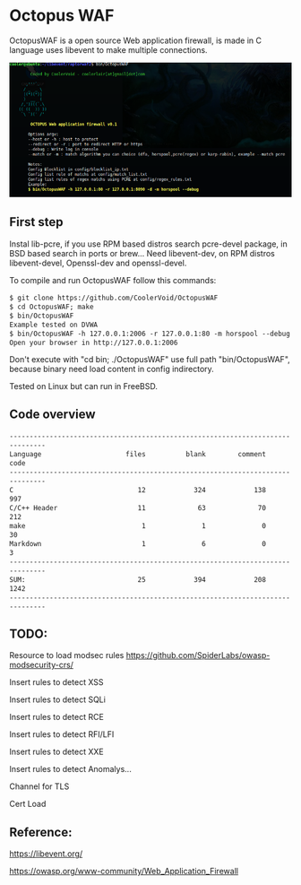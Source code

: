 # Octopus WAF 

OctopusWAF is a open source Web application firewall, is made in C language uses libevent to make multiple connections.

![Alt text](https://github.com/CoolerVoid/OctopusWAF/blob/main/doc/octopuswaf2.png)

First step
---

Instal lib-pcre, if you use RPM based distros search pcre-devel package, in BSD based search in ports or brew...
Need libevent-dev, on RPM distros libevent-devel, Openssl-dev and openssl-devel.

To compile and run OctopusWAF follow this commands:
```
$ git clone https://github.com/CoolerVoid/OctopusWAF
$ cd OctopusWAF; make
$ bin/OctopusWAF
Example tested on DVWA
$ bin/OctopusWAF -h 127.0.0.1:2006 -r 127.0.0.1:80 -m horspool --debug
Open your browser in http://127.0.0.1:2006

```
Don't execute with "cd bin; ./OctopusWAF" use full path "bin/OctopusWAF", because binary need load content in config indirectory.

Tested on Linux but can run in FreeBSD.


Code overview
---
```
-------------------------------------------------------------------------------
Language                     files          blank        comment           code
-------------------------------------------------------------------------------
C                               12            324            138            997
C/C++ Header                    11             63             70            212
make                             1              1              0             30
Markdown                         1              6              0              3
-------------------------------------------------------------------------------
SUM:                            25            394            208           1242
-------------------------------------------------------------------------------

```

TODO:
---
Resource to load modsec rules https://github.com/SpiderLabs/owasp-modsecurity-crs/

Insert rules to detect XSS

Insert rules to detect SQLi

Insert rules to detect RCE

Insert rules to detect RFI/LFI

Insert rules to detect XXE

Insert rules to detect Anomalys...

Channel for TLS

Cert Load





Reference:
---

https://libevent.org/

https://owasp.org/www-community/Web_Application_Firewall


